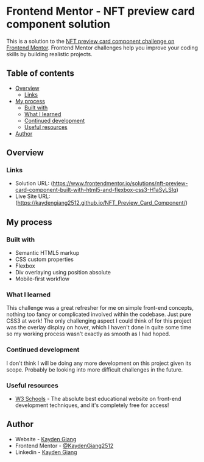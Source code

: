 # Frontend Mentor - NFT preview card component solution

This is a solution to the [NFT preview card component challenge on Frontend Mentor](https://www.frontendmentor.io/challenges/nft-preview-card-component-SbdUL_w0U). Frontend Mentor challenges help you improve your coding skills by building realistic projects. 

## Table of contents

- [Overview](#overview)
  - [Links](#links)
- [My process](#my-process)
  - [Built with](#built-with)
  - [What I learned](#what-i-learned)
  - [Continued development](#continued-development)
  - [Useful resources](#useful-resources)
- [Author](#author)

## Overview

### Links

- Solution URL: (https://www.frontendmentor.io/solutions/nft-preview-card-component-built-with-html5-and-flexbox-css3-H1aSyLSIq)
- Live Site URL: (https://kaydengiang2512.github.io/NFT_Preview_Card_Component/)

## My process

### Built with

- Semantic HTML5 markup
- CSS custom properties
- Flexbox
- Div overlaying using position absolute
- Mobile-first workflow

### What I learned

This challenge was a great refresher for me on simple front-end concepts, nothing too fancy or complicated involved within the codebase. Just pure CSS3 at work! The only challenging aspect I could think of for this project was the overlay display on hover, which I haven't done in quite some time so my working process wasn't exactly as smooth as I had hoped.

### Continued development

I don't think I will be doing any more development on this project given its scope. Probably be looking into more difficult challenges in the future.

### Useful resources

- [W3 Schools](https://www.w3schools.com/css/) - The absolute best educational website on front-end development techniques, and it's completely free for access!

## Author

- Website - [Kayden Giang](https://github.com/KaydenGiang2512)
- Frontend Mentor - [@KaydenGiang2512](https://www.frontendmentor.io/profile/KaydenGiang2512)
- Linkedin - [Kayden Giang](https://www.linkedin.com/in/nhatkhanhgiang2512/)

